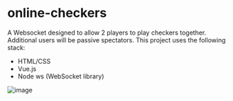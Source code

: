 # online-checkers
A Websocket designed to allow 2 players to play checkers together. Additional users will be passive spectators. This project uses the following stack:

* HTML/CSS
* Vue.js
* Node ws (WebSocket library)

![image](https://github.com/GTatertots/online-checkers/assets/112660424/9bbd092d-9539-4c80-9c2b-8f103cde43af)
